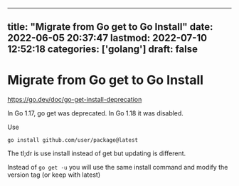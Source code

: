 
---
title: "Migrate from Go get to Go Install"
date: 2022-06-05 20:37:47
lastmod: 2022-07-10 12:52:18
categories: ['golang']
draft: false
---


# Migrate from Go get to Go Install
https://go.dev/doc/go-get-install-deprecation

In Go 1.17, go get was deprecated.
In Go 1.18 it was disabled.

Use 
```
go install github.com/user/package@latest
```

The tl;dr is use install instead of get but updating is different.

Instead of `go get -u` you will use the same install command and modify the version tag (or keep with latest)

<!-- #public #golang -->

<!-- {BearID:D0A2DCBF-4895-4DBB-9298-077C88CB700E-49872-00002285414AAA31} -->
